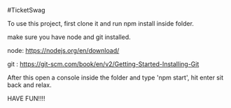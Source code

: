 #TicketSwag

To use this project, first clone it and run npm install inside folder.

make sure you have node and git installed. 

node: https://nodejs.org/en/download/

git : https://git-scm.com/book/en/v2/Getting-Started-Installing-Git

After this open a console inside the folder and type 'npm start', hit enter
sit back and relax.

HAVE FUN!!!!